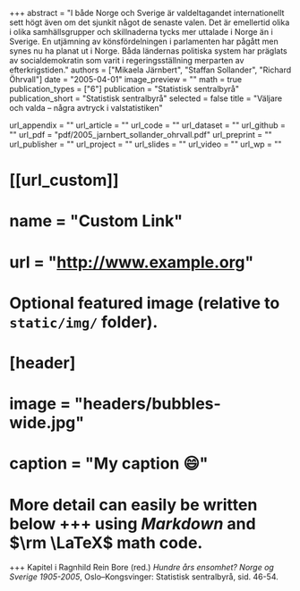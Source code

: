 +++
abstract = "I både Norge och Sverige är valdeltagandet internationellt sett högt även om det sjunkit något de senaste valen. Det är emellertid olika i olika samhällsgrupper och skillnaderna tycks mer uttalade i Norge än i Sverige. En utjämning av könsfördelningen i parlamenten har pågått men synes nu ha planat ut i Norge. Båda ländernas politiska system har präglats av socialdemokratin som varit i regeringsställning merparten av efterkrigstiden."
authors = ["Mikaela Järnbert", "Staffan Sollander", "Richard Öhrvall"]
date = "2005-04-01"
image_preview = ""
math = true
publication_types = ["6"]
publication = "Statistisk sentralbyrå"
publication_short = "Statistisk sentralbyrå"
selected = false
title = "Väljare och valda – några avtryck i valstatistiken"

url_appendix = ""
url_article = ""
url_code = ""
url_dataset = ""
url_github = ""
url_pdf = "pdf/2005_jarnbert_sollander_ohrvall.pdf"
url_preprint = ""
url_publisher  = ""
url_project = ""
url_slides = ""
url_video = ""
url_wp = ""

# [[url_custom]]
# name = "Custom Link"
# url = "http://www.example.org"

# Optional featured image (relative to `static/img/` folder).
# [header]
# image = "headers/bubbles-wide.jpg"
# caption = "My caption :smile:"


# More detail can easily be written below +++ using *Markdown* and $\rm \LaTeX$ math code.
+++
Kapitel i Ragnhild Rein Bore (red.) *Hundre års ensomhet? Norge og Sverige 1905-2005*, Oslo–Kongsvinger: Statistisk sentralbyrå, sid. 46-54. 

